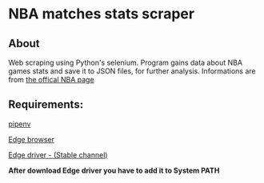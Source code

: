 # NBA matches stats scraper

## About
Web scraping using Python's selenium. Program gains data about NBA games stats and save it to JSON files, for further analysis. Informations are from [the offical NBA page](https://www.nba.com/) 

## Requirements:
[pipenv](https://pipenv.pypa.io/en/latest/)

[Edge browser](https://www.microsoft.com/en-us/edge)

[Edge driver - (Stable channel)](https://developer.microsoft.com/en-us/microsoft-edge/tools/webdriver/)

**After download Edge driver you have to add it to System PATH**
